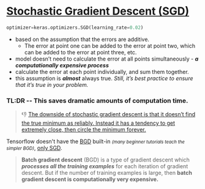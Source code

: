 # [Stochastic Gradient Descent (SGD)][1]

```py
optimizer=keras.optimizers.SGD(learning_rate=0.02)
```

- based on the assumption that the errors are additive. 
  * The error at point one can be added to the error at point two, 
    which can be added to the error at point three, etc.
- model doesn’t need to calculate the error at all points simultaneously - 
  _**a computationally expensive process**_
- calculate the error at each point individually, and sum them together.
- this assumption is ***almost*** always true.
  <mdi-warning class="text-yellow-500" /> *Still, it’s best practice to ensure that it’s true in your problem.*

<div class="mt-2"></div>

<h3 class="text-orange-500">TL:DR -- This saves dramatic amounts of computation time.</h3>

> 👎 [The downside of stochastic gradient descent is that it doesn’t find the true minimum as reliably. Instead it has a tendency to get extremely close, then circle the minimum forever. ][1]

 <logos-tensorflow /> Tensorflow doesn't have the [BGD][2] built-in 
 <small class="text-gray-500">_(many beginner tutorials teach the simpler BGD)_</small>,
 [only SGD][3].

 > **Batch gradient descent** (BGD) is a type of gradient descent which ***processes all the training examples*** for each iteration of gradient descent. But if the number of training examples is large, then **batch gradient descent is computationally very expensive.**

 [1]: https://towardsdatascience.com/understanding-gradient-descent-35a7e3007098
 [2]: https://medium.com/@kumaranupam2020/difference-between-batch-gradient-descent-bgd-minibatch-gradient-descent-mgd-and-stochastic-657efcb4194b
 [3]: https://www.tensorflow.org/api_docs/python/tf/keras/optimizers
 